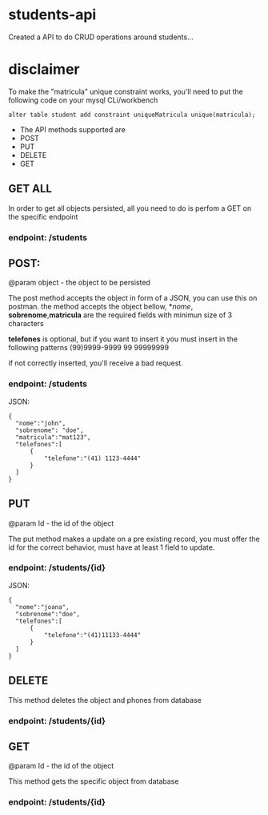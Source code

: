 # students-api
Created a API to do CRUD operations around students...

# disclaimer
To make the "matricula" unique constraint works, you'll need to put the following code on your mysql CLi/workbench

```alter table student add constraint uniqueMatricula unique(matricula);```

- The API methods supported are
- POST
- PUT
- DELETE
- GET

## GET ALL
In order to get all objects persisted, all you need to do is perfom a GET on the specific endpoint

### endpoint: /students


## POST:
@param object - the object to be persisted

The post method accepts the object in form of a JSON, you can use this on postman.
the method accepts the object bellow, **nome*, **sobrenome**,**matricula** are the required fields with minimun size of 3 characters

**telefones** is optional, but if you want to insert it you must insert in the following patterns
(99)9999-9999
99 99999999

if not correctly inserted, you'll receive a bad request.

### endpoint: /students
  
JSON:
  ``` 
  {
    "nome":"john",
    "sobrenome": "doe",
    "matricula":"mat123",
    "telefones":[
        {
            "telefone":"(41) 1123-4444"
        }
    ]
  } 
  ```
  
## PUT
@param Id - the id of the object

The put method makes a update on a pre existing record, you must offer the id for the correct behavior, must have at least 1 field to update.



### endpoint: /students/{id}

JSON:
  ``` 
  {
    "nome":"joana",
    "sobrenome":"doe",
    "telefones":[
        {
            "telefone":"(41)11133-4444"
        }
    ]
  } 
  ```

## DELETE
This method deletes the object and phones from database

### endpoint: /students/{id}

## GET 
@param Id - the id of the object

This method gets the specific object from database

### endpoint: /students/{id}



